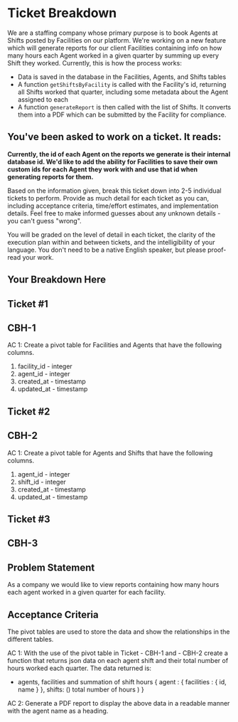 # Ticket Breakdown
We are a staffing company whose primary purpose is to book Agents at Shifts posted by Facilities on our platform. We're working on a new feature which will generate reports for our client Facilities containing info on how many hours each Agent worked in a given quarter by summing up every Shift they worked. Currently, this is how the process works:

- Data is saved in the database in the Facilities, Agents, and Shifts tables
- A function `getShiftsByFacility` is called with the Facility's id, returning all Shifts worked that quarter, including some metadata about the Agent assigned to each
- A function `generateReport` is then called with the list of Shifts. It converts them into a PDF which can be submitted by the Facility for compliance.

## You've been asked to work on a ticket. It reads:

**Currently, the id of each Agent on the reports we generate is their internal database id. We'd like to add the ability for Facilities to save their own custom ids for each Agent they work with and use that id when generating reports for them.**


Based on the information given, break this ticket down into 2-5 individual tickets to perform. Provide as much detail for each ticket as you can, including acceptance criteria, time/effort estimates, and implementation details. Feel free to make informed guesses about any unknown details - you can't guess "wrong".


You will be graded on the level of detail in each ticket, the clarity of the execution plan within and between tickets, and the intelligibility of your language. You don't need to be a native English speaker, but please proof-read your work.

## Your Breakdown Here

## Ticket #1
## CBH-1
AC 1: Create a pivot table for Facilities and Agents that have the following columns.
1. facility_id - integer
2. agent_id - integer
3. created_at - timestamp
3. updated_at - timestamp

## Ticket #2
## CBH-2
AC 1: Create a pivot table for Agents and Shifts that have the following columns.
1. agent_id - integer
2. shift_id - integer
3. created_at - timestamp
3. updated_at - timestamp

## Ticket #3
## CBH-3
## Problem Statement
As a company we would like to view reports containing how many hours each agent worked in a given quarter for each facility.

## Acceptance Criteria
The pivot tables are used to store the data and show the relationships in the different tables.

AC 1: With the use of the pivot table in Ticket - CBH-1 and - CBH-2 create a function that returns json data on each agent shift and their total number of hours worked each quarter. The data returned is:
- agents, facilities and summation of shift hours { agent : { facilities : { id, name } }, shifts: () total number of hours ) }

AC 2: Generate a PDF report to display the above data in a readable manner with the agent name as a heading.